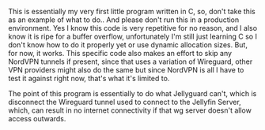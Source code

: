 This is essentially my very first little program written in C, so, don't take this as an example of what to do.. And please don't run this in a production environment.
Yes I know this code is very repetitive for no reason, and I also know it is ripe for a buffer overflow, unfortunately I'm still just learning C so I don't know how to do it properly yet or use dynamic allocation sizes.
But, for now, it works.
This specific code also makes an effort to skip any NordVPN tunnels if present, since that uses a variation of Wireguard, other VPN providers might also do the same but since NordVPN is all I have to test it against right now, that's what it's limited to.

The point of this program is essentially to do what Jellyguard can't, which is disconnect the Wireguard tunnel used to connect to the Jellyfin Server, which, can result in no internet connectivity if that wg server doesn't allow access outwards.
